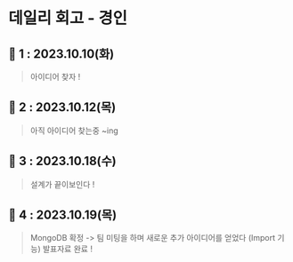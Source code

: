 # 데일리 회고 - 경인

## :taxi: 1 : 2023.10.10(화)

> 아이디어 찾자 ! 

## :taxi: 2 : 2023.10.12(목)

> 아직 아이디어 찾는중 ~ing  

## :taxi: 3 : 2023.10.18(수)

> 설계가 끝이보인다 !  

## :taxi: 4 : 2023.10.19(목)

> MongoDB 확정 -> 팀 미팅을 하며 새로운 추가 아이디어를 얻었다 (Import 기능)
> 발표자료 완료 ! 

